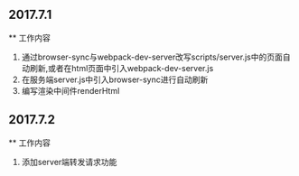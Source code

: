 ## 2017.7.1
** 工作内容
1. 通过browser-sync与webpack-dev-server改写scripts/server.js中的页面自动刷新,或者在html页面中引入webpack-dev-server.js
2. 在服务端server.js中引入browser-sync进行自动刷新
3. 编写渲染中间件renderHtml

## 2017.7.2
** 工作内容
1. 添加server端转发请求功能
